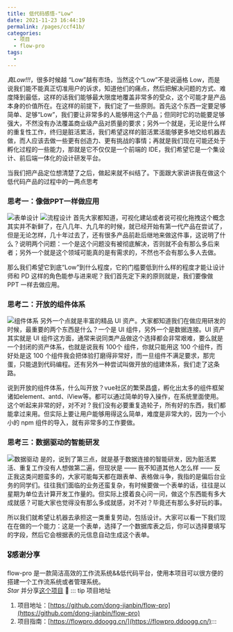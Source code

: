 ```yaml
---
title: 低代码感悟-"Low"
date: 2021-11-23 16:44:19
permalink: /pages/ccf41b/
categories:
  - 项目
  - flow-pro
tags:
  - 
---
```


*真Low!!!*，很多时候越 “Low”越有市场，当然这个“Low”不是说逼格 Low，而是说我们能不能真正切准用户的诉求，知道他们的痛点，然后把解决问题的方式、难度降到最低，这样的话我们能够最大限度地覆盖非常多的受众，这个可能才是产品本身的价值所在。在这样的前提下，我们定了一些原则。首先这个东西一定要足够简单、足够“Low”，我们要让非常多的人能够用这个产品；但同时它的功能要足够强大，不然没有办法覆盖商业级产品对质量的要求；另外一个就是，无论是什么样的重复性工作，终归是脏活累活，我们希望这样的脏活累活能够更多地交给机器去做，而人应该去做一些更有创造力、更有挑战的事情；再就是我们现在可能还处于孵化过程的一些能力，那就是它不仅仅是一个前端的 IDE，我们希望它是一个集设计、前后端一体化的设计研发平台。  

当我们把产品定位想清楚了之后，做起来就不纠结了。下面跟大家讲讲我在做这个低代码产品的过程中的一两点思考

### 思考一：像做PPT一样做应用
![表单设计](https://cdn.jsdelivr.net/gh/dong-jianbin/drawing-bed/img/20211123172433.png)
![流程设计](https://cdn.jsdelivr.net/gh/dong-jianbin/drawing-bed/img/20211123172551.png)
首先大家都知道，可视化建站或者说可视化拖拽这个概念其实并不新鲜了，在八几年、九几年的时候，就已经开始有第一代产品在尝试了，但是无论怎样，几十年过去了，还有很多产品前赴后继地来做这件事，这说明了什么？说明两个问题：一个是这个问题没有被彻底解决，否则就不会有那么多后来者；另外一个就是这个领域可能真的是有需求的，不然也不会有那么多人去做。  

那么我们希望它到底“Low”到什么程度，它的门槛要低到什么样的程度才能让设计师和 PD 这样的角色能参与进来呢？我们首先定下来的原则就是，我们要像做 PPT 一样去做应用。

### 思考二：开放的组件体系
![组件体系](https://cdn.jsdelivr.net/gh/dong-jianbin/drawing-bed/img/20211123172915.png)
另外一个点就是丰富的精品 UI 资产。大家都知道我们在做应用研发的时候，最重要的两个东西是什么？一个是 UI 组件，另外一个是数据连接。UI 资产其实就是 UI 组件这方面，通常来说同类产品做这个选择都会非常艰难，要么就是一个封闭的资产体系，也就是说我有 100个 组件，你就只能用这 100 个组件，而好处是这 100 个组件我会把体验打磨得非常好，而一旦组件不满足要求，那完蛋，只能退到代码编程。还有另外一种尝试叫做开放的组建体系，我们走了这条路。  

说到开放的组件体系，什么叫开放？vue社区的繁荣昌盛，孵化出太多的组件框架诸如element、antd、iView等。都可以通过简单的导入操作，在系统里面使用。这个听起来非常的好，对不对？我们没有必要重复造轮子，所有好的东西，我们都能拿过来用。但实际上要让用户能够用得这么简单，难度是非常大的，因为一个小小的 npm 组件的导入，就有非常多的工作要做。

### 思考三：数据驱动的智能研发
![数据驱动](https://cdn.jsdelivr.net/gh/dong-jianbin/drawing-bed/img/20211123174314.png)
是的，说到了第三点，就是基于数据连接的智能研发，因为脏活累活、重复工作没有人想做第二遍，但现状是 —— 我不知道其他人怎么样 —— 反正我这类问题蛮多的，大家可能每天都在跟表单、表格做斗争，我指的是偏后台业务的同学们。往往我们面临的业务还蛮复杂，有时候要做一个表单的话，往往是以星期为单位去计算开发工作量的。但实际上摸着良心问一问，做这个东西能有多大成就感？可能大家也觉得没有那么多成就感，对不对？毕竟还有那么多好玩的事。

所以我们就希望让机器去承担这一类重复劳动，包括设计。大家可以看一下我们现在在做的一个能力：这是一个表单，选择了一个数据库表之后，你可以选择要填写的字段，然后它会根据表的元信息自动生成这个表单。

### **🎖感谢分享**
flow-pro 是一款简洁高效的工作流系统&&低代码平台，使用本项目可以很方便的搭建一个工作流系统或者管理系统。  
*Star* 并分享[这个项目](https://github.com/dong-jianbin/flow-pro) :rocket:
::: tip 项目地址
1. 项目地址：[https://github.com/dong-jianbin/flow-pro](https://github.com/dong-jianbin/flow-pro)
2. 项目指南：[https://flowpro.ddoogg.cn/](https://flowpro.ddoogg.cn/):::
